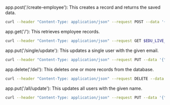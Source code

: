 app.post('/create-employee'): This creates a record and returns the saved data.

```bash
curl --header "Content-Type: application/json" --request POST --data '{"name":"xyz","email":"xyz@gmail.com"}' $EDU_LIVE_VM_URL/create-employee
```

app.get('/'): This retrieves employee records.

```bash
curl --header "Content-Type: application/json" --request GET $EDU_LIVE_VM_URL/
```

app.put('/single/update'): This updates a single user with the given email.

```bash
curl --header "Content-Type: application/json" --request PUT --data '{"userId":1,"new_email":"xyz@gmail.com"}' $EDU_LIVE_VM_URL/single/update
```

app.delete('/del'): This deletes one or more records from the database.

```bash
curl --header "Content-Type: application/json" --request DELETE --data '{"userId":1}' $EDU_LIVE_VM_URL/del
```

app.put('/all/update'): This updates all users with the given name.

```bash
curl --header "Content-Type: application/json" --request PUT --data '{"name":"xyz"}' $EDU_LIVE_VM_URL/all/update
```




